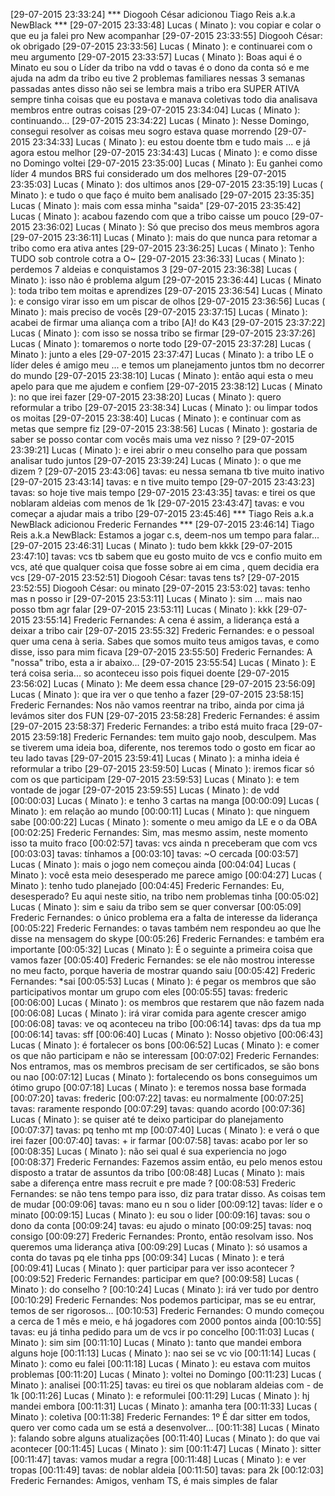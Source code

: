 [29-07-2015 23:33:24] *** Diogooh César adicionou Tiago Reis a.k.a NewBlack ***
[29-07-2015 23:33:48] Lucas ( Minato ): vou copiar e colar o que eu ja falei pro New acompanhar
[29-07-2015 23:33:55] Diogooh César: ok obrigado
[29-07-2015 23:33:56] Lucas ( Minato ): e continuarei com o meu argumento
[29-07-2015 23:33:57] Lucas ( Minato ): Boas
aqui é o Minato
eu sou o Líder da tribo na vdd
o tavas é o dono da conta só
e me ajuda na adm da tribo
eu tive 2 problemas familiares nessas 3 semanas passadas
antes disso não sei se lembra
mais a tribo era SUPER ATIVA
sempre tinha coisas que eu postava e manava coletivas todo dia
analisava membros entre outras coisas
[29-07-2015 23:34:04] Lucas ( Minato ): continuando...
[29-07-2015 23:34:22] Lucas ( Minato ): Nesse Domingo, consegui resolver as coisas meu sogro estava quase morrendo
[29-07-2015 23:34:33] Lucas ( Minato ): eu estou doente tbm e tudo mais ... e já agora estou melhor
[29-07-2015 23:34:43] Lucas ( Minato ): e como disse no Domingo voltei
[29-07-2015 23:35:00] Lucas ( Minato ): Eu ganhei como líder 4 mundos BRS fui considerado um dos melhores
[29-07-2015 23:35:03] Lucas ( Minato ): dos ultimos anos
[29-07-2015 23:35:19] Lucas ( Minato ): e tudo o que faço é muito bem analisado
[29-07-2015 23:35:35] Lucas ( Minato ): mais com essa minha "saida"
[29-07-2015 23:35:42] Lucas ( Minato ): acabou fazendo com que a tribo caisse um pouco
[29-07-2015 23:36:02] Lucas ( Minato ): Só que preciso dos meus membros agora
[29-07-2015 23:36:11] Lucas ( Minato ): mais do que nunca para retomar a tribo como era ativa antes
[29-07-2015 23:36:25] Lucas ( Minato ): Tenho TUDO sob controle cotra a O~
[29-07-2015 23:36:33] Lucas ( Minato ): perdemos 7 aldeias e conquistamos 3
[29-07-2015 23:36:38] Lucas ( Minato ): isso não é problema algum
[29-07-2015 23:36:44] Lucas ( Minato ): toda tribo tem moitas e aprendizes
[29-07-2015 23:36:54] Lucas ( Minato ): e consigo virar isso em um piscar de olhos
[29-07-2015 23:36:56] Lucas ( Minato ): mais preciso de vocês
[29-07-2015 23:37:15] Lucas ( Minato ): acabei de firmar uma aliança com a tribo [A]! do K43
[29-07-2015 23:37:22] Lucas ( Minato ): com isso se nossa tribo se firmar
[29-07-2015 23:37:26] Lucas ( Minato ): tomaremos o norte todo
[29-07-2015 23:37:28] Lucas ( Minato ): junto a eles
[29-07-2015 23:37:47] Lucas ( Minato ): a tribo LE o líder deles é amigo meu ... e temos um planejamento juntos tbm no decorrer do mundo
[29-07-2015 23:38:10] Lucas ( Minato ): então aqui esta o meu apelo para que me ajudem e confiem
[29-07-2015 23:38:12] Lucas ( Minato ): no que irei fazer
[29-07-2015 23:38:20] Lucas ( Minato ): quero reformular a tribo
[29-07-2015 23:38:34] Lucas ( Minato ): ou limpar todos os moitas
[29-07-2015 23:38:40] Lucas ( Minato ): e continuar com as metas que sempre fiz
[29-07-2015 23:38:56] Lucas ( Minato ): gostaria de saber se posso contar com vocês mais uma vez nisso ?
[29-07-2015 23:39:21] Lucas ( Minato ): e irei abrir o meu conselho para que possam analisar tudo juntos
[29-07-2015 23:39:24] Lucas ( Minato ): o que me dizem ?
[29-07-2015 23:43:06] tavas: eu nessa semana tb tive muito inativo
[29-07-2015 23:43:14] tavas: e n tive muito tempo
[29-07-2015 23:43:23] tavas: so hoje tive mais tempo
[29-07-2015 23:43:35] tavas: e tirei os que noblaram aldeias com menos de 1k
[29-07-2015 23:43:47] tavas: e vou começar a ajudar mais a tribo
[29-07-2015 23:45:46] *** Tiago Reis a.k.a NewBlack adicionou Frederic Fernandes ***
[29-07-2015 23:46:14] Tiago Reis a.k.a NewBlack:  Estamos a jogar c.s, deem-nos um tempo para falar...
[29-07-2015 23:46:31] Lucas ( Minato ): tudo bem kkkk
[29-07-2015 23:47:10] tavas: vcs tb sabem que eu gosto muito de vcs e confio muito em vcs, até que qualquer coisa que fosse sobre ai em cima , quem decidia era vcs
[29-07-2015 23:52:51] Diogooh César: tavas tens ts?
[29-07-2015 23:52:55] Diogooh César: ou minato
[29-07-2015 23:53:02] tavas: tenho mas n posso ir
[29-07-2015 23:53:11] Lucas ( Minato ): sim ... mais nao posso tbm agr falar
[29-07-2015 23:53:11] Lucas ( Minato ): kkk
[29-07-2015 23:55:14] Frederic Fernandes: A cena é assim, a liderança está a deixar a tribo cair
[29-07-2015 23:55:32] Frederic Fernandes: e o pessoal quer uma cena à seria. Sabes que somos muito teus amigos tavas, e como disse, isso para mim ficava
[29-07-2015 23:55:50] Frederic Fernandes: A "nossa" tribo, esta a ir abaixo...
[29-07-2015 23:55:54] Lucas ( Minato ): E terá coisa seria... so aconteceu isso pois fiquei doente
[29-07-2015 23:56:02] Lucas ( Minato ): Me deem essa chance
[29-07-2015 23:56:09] Lucas ( Minato ): que ira ver o que tenho a fazer
[29-07-2015 23:58:15] Frederic Fernandes: Nos não vamos reentrar na tribo, ainda por cima já levámos siter dos FUN
[29-07-2015 23:58:28] Frederic Fernandes: é assim
[29-07-2015 23:58:37] Frederic Fernandes: a tribo está muito fraca
[29-07-2015 23:59:18] Frederic Fernandes: tem muito gajo noob, desculpem. Mas se tiverem uma ideia boa, diferente, nos teremos todo o gosto em ficar ao teu lado tavas
[29-07-2015 23:59:41] Lucas ( Minato ): a minha ideia é reformular a tribo
[29-07-2015 23:59:50] Lucas ( Minato ): iremos ficar só com os que participam
[29-07-2015 23:59:53] Lucas ( Minato ): e tem vontade de jogar
[29-07-2015 23:59:55] Lucas ( Minato ): de vdd
[00:00:03] Lucas ( Minato ): e tenho 3 cartas na manga
[00:00:09] Lucas ( Minato ): em relação ao mundo
[00:00:11] Lucas ( Minato ): que ninguem sabe
[00:00:22] Lucas ( Minato ): somente o meu amigo da LE e o da OBA
[00:02:25] Frederic Fernandes: Sim, mas mesmo assim, neste momento isso ta muito fraco
[00:02:57] tavas: vcs ainda n preceberam que com vcs
[00:03:03] tavas: tínhamos a
[00:03:10] tavas: ~O cercada
[00:03:57] Lucas ( Minato ): mais o jogo nem começou ainda
[00:04:04] Lucas ( Minato ): você esta meio desesperado me parece amigo
[00:04:27] Lucas ( Minato ): tenho tudo planejado
[00:04:45] Frederic Fernandes: Eu, desesperado? Eu aqui neste sitio, na tribo nem problemas tinha
[00:05:02] Lucas ( Minato ): sim e saiu da tribo sem se quer conversar
[00:05:09] Frederic Fernandes: o único problema era a falta de interesse da liderança
[00:05:22] Frederic Fernandes: o tavas também nem respondeu ao que lhe disse na mensagem do skype
[00:05:26] Frederic Fernandes: e também era importante
[00:05:32] Lucas ( Minato ): É o seguinte a primeira coisa que vamos fazer
[00:05:40] Frederic Fernandes: se ele não mostrou interesse no meu facto, porque haveria de mostrar quando saiu
[00:05:42] Frederic Fernandes: *sai
[00:05:53] Lucas ( Minato ): é pegar os membros que são participativos montar um grupo com eles
[00:05:55] tavas: frederic
[00:06:00] Lucas ( Minato ): os membros que restarem que não fazem nada
[00:06:08] Lucas ( Minato ): irá virar comida para agente crescer amigo
[00:06:08] tavas: ve oq aconteceu na tribo
[00:06:14] tavas: dps da tua mp
[00:06:14] tavas: sff
[00:06:40] Lucas ( Minato ): Nosso objetivo
[00:06:43] Lucas ( Minato ): é fortalecer os bons
[00:06:52] Lucas ( Minato ): e comer os que não participam e não se interessam
[00:07:02] Frederic Fernandes: Nos entramos, mas os membros precisam de ser certificados, se são bons ou nao
[00:07:12] Lucas ( Minato ): fortalecendo os bons conseguimos um ótimo grupo
[00:07:18] Lucas ( Minato ): e teremos nossa base formada
[00:07:20] tavas: frederic
[00:07:22] tavas: eu normalmente
[00:07:25] tavas: raramente respondo
[00:07:29] tavas: quando acordo
[00:07:36] Lucas ( Minato ): se quiser até te deixo participar do planejamento
[00:07:37] tavas: pq tenho mt mp
[00:07:40] Lucas ( Minato ): e verá o que irei fazer
[00:07:40] tavas: + ir farmar
[00:07:58] tavas: acabo por ler so
[00:08:35] Lucas ( Minato ): não sei qual é sua experiencia no jogo
[00:08:37] Frederic Fernandes: Fazemos assim então, eu pelo menos estou disposto a tratar de assuntos da tribo
[00:08:48] Lucas ( Minato ): mais sabe a diferença entre mass recruit e pre made ?
[00:08:53] Frederic Fernandes: se não tens tempo para isso, diz para tratar disso. As coisas tem de mudar
[00:09:06] tavas: mano eu n sou o lider
[00:09:12] tavas: líder e o minato
[00:09:15] Lucas ( Minato ): eu sou o lider
[00:09:16] tavas: sou o dono da conta
[00:09:24] tavas: eu ajudo o minato
[00:09:25] tavas: noq consigo
[00:09:27] Frederic Fernandes: Pronto, então resolvam isso. Nos queremos uma liderança ativa
[00:09:29] Lucas ( Minato ): só usamos a conta do tavas pq ele tinha pps
[00:09:34] Lucas ( Minato ): e terá
[00:09:41] Lucas ( Minato ): quer participar para ver isso acontecer ?
[00:09:52] Frederic Fernandes: participar em que?
[00:09:58] Lucas ( Minato ): do conselho ?
[00:10:24] Lucas ( Minato ): irá ver tudo por dentro
[00:10:29] Frederic Fernandes: Nos podemos participar, mas se eu entrar, temos de ser rigorosos...
[00:10:53] Frederic Fernandes: O mundo começou a cerca de 1 mês e meio, e há jogadores com 2000 pontos ainda
[00:10:55] tavas: eu já tinha pedido para um de vcs ir po concelho
[00:11:03] Lucas ( Minato ): sim sim
[00:11:10] Lucas ( Minato ): tanto que mandei embora alguns hoje
[00:11:13] Lucas ( Minato ): nao sei se vc vio
[00:11:14] Lucas ( Minato ): como eu falei
[00:11:18] Lucas ( Minato ): eu estava com muitos problemas
[00:11:20] Lucas ( Minato ): voltei no Domingo
[00:11:23] Lucas ( Minato ): analisei
[00:11:25] tavas: eu tirei os que noblaram aldeias com - de 1k
[00:11:26] Lucas ( Minato ): e reformulei
[00:11:29] Lucas ( Minato ): hj mandei embora
[00:11:31] Lucas ( Minato ): amanha tera
[00:11:33] Lucas ( Minato ): coletiva
[00:11:38] Frederic Fernandes: 1º É dar sitter em todos, quero ver como cada um se está a desenvolver...
[00:11:38] Lucas ( Minato ): falando sobre alguns atualizações
[00:11:40] Lucas ( Minato ): do que vai acontecer
[00:11:45] Lucas ( Minato ): sim
[00:11:47] Lucas ( Minato ): sitter
[00:11:47] tavas: vamos mudar a regra
[00:11:48] Lucas ( Minato ): e ver tropas
[00:11:49] tavas: de noblar aldeia
[00:11:50] tavas: para 2k
[00:12:03] Frederic Fernandes: Amigos, venham TS, é mais simples de falar
